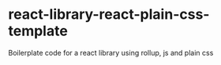 # react-library-react-plain-css-template
Boilerplate code for a react library using rollup, js and plain css
